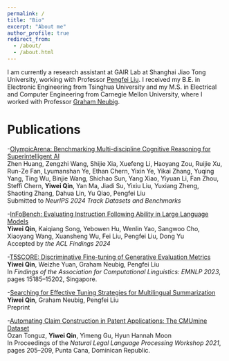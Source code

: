 ```yaml
---
permalink: /
title: "Bio"
excerpt: "About me"
author_profile: true
redirect_from:
  - /about/
  - /about.html
---
```


I am currently a research assistant at GAIR Lab at Shanghai Jiao Tong University, working with Professor [Pengfei Liu](https://scholar.google.com/citations?user=oIz_CYEAAAAJ&hl=en&oi=ao). I received my B.E. in Electronic Engineering from Tsinghua University and my M.S. in Electrical and Computer Engineering from Carnegie Mellon University, where I worked with Professor [Graham Neubig](https://scholar.google.com/citations?user=wlosgkoAAAAJ&hl=en&oi=ao). 



# Publications
-[OlympicArena: Benchmarking Multi-discipline Cognitive Reasoning for Superintelligent AI](https://arxiv.org/abs/2406.12753)\
Zhen Huang, Zengzhi Wang, Shijie Xia, Xuefeng Li, Haoyang Zou, Ruijie Xu, Run-Ze Fan, Lyumanshan Ye, Ethan Chern, Yixin Ye, Yikai Zhang, Yuqing Yang, Ting Wu, Binjie Wang, Shichao Sun, Yang Xiao, Yiyuan Li, Fan Zhou, Steffi Chern, **Yiwei Qin**, Yan Ma, Jiadi Su, Yixiu Liu, Yuxiang Zheng, Shaoting Zhang, Dahua Lin, Yu Qiao, Pengfei Liu \
Submitted to _NeurIPS 2024 Track Datasets and Benchmarks_

-[InFoBench: Evaluating Instruction Following Ability in Large Language Models](https://arxiv.org/abs/2401.03601)\
**Yiwei Qin**, Kaiqiang Song, Yebowen Hu, Wenlin Yao, Sangwoo Cho, Xiaoyang Wang, Xuansheng Wu, Fei Liu, Pengfei Liu, Dong Yu \
Accepted by _the ACL Findings 2024_

-[T5SCORE: Discriminative Fine-tuning of Generative Evaluation Metrics](https://arxiv.org/abs/2212.05726)\
**Yiwei Qin**, Weizhe Yuan, Graham Neubig, Pengfei Liu\
In _Findings of the Association for Computational Linguistics: EMNLP 2023_, pages 15185–15202, Singapore.

-[Searching for Effective Tuning Strategies for Multilingual Summarization](https://arxiv.org/abs/2212.05740)\
**Yiwei Qin**, Graham Neubig, Pengfei Liu\
Preprint

-[Automating Claim Construction in Patent Applications: The CMUmine Dataset](https://aclanthology.org/2021.nllp-1.21.pdf)\
Ozan Tonguz, **Yiwei Qin**, Yimeng Gu, Hyun Hannah Moon\
In Proceedings of the _Natural Legal Language Processing Workshop 2021_, pages 205–209, Punta Cana, Dominican Republic.